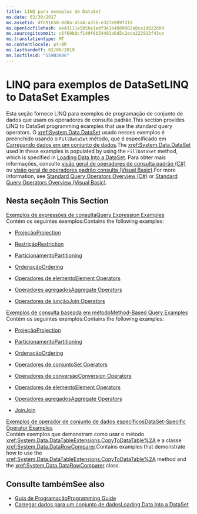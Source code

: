 ```yaml
---
title: LINQ para exemplos de DataSet
ms.date: 03/30/2017
ms.assetid: dfd91658-8d8a-45a4-a356-e327e809f21d
ms.openlocfilehash: ae43111a5b56e1edf3e1b4089902a8ca1d822d0d
ms.sourcegitcommit: c6f69b0cf149f6b54483a6d5c2ece222913f43ce
ms.translationtype: MT
ms.contentlocale: pt-BR
ms.lasthandoff: 02/08/2019
ms.locfileid: "55903806"
---
```

# <a name="linq-to-dataset-examples"></a><span data-ttu-id="cbaab-102">LINQ para exemplos de DataSet</span><span class="sxs-lookup"><span data-stu-id="cbaab-102">LINQ to DataSet Examples</span></span>
<span data-ttu-id="cbaab-103">Esta seção fornece LINQ para exemplos de programação de conjunto de dados que usam os operadores de consulta padrão.</span><span class="sxs-lookup"><span data-stu-id="cbaab-103">This section provides LINQ to DataSet programming examples that use the standard query operators.</span></span> <span data-ttu-id="cbaab-104">O <xref:System.Data.DataSet> usado nesses exemplos é preenchido usando o `FillDataSet` método, que é especificado em [Carregando dados em um conjunto de dados](../../../../docs/framework/data/adonet/loading-data-into-a-dataset.md).</span><span class="sxs-lookup"><span data-stu-id="cbaab-104">The <xref:System.Data.DataSet> used in these examples is populated by using the `FillDataSet` method, which is specified in [Loading Data Into a DataSet](../../../../docs/framework/data/adonet/loading-data-into-a-dataset.md).</span></span> <span data-ttu-id="cbaab-105">Para obter mais informações, consulte [visão geral de operadores de consulta padrão (C#)](../../../csharp/programming-guide/concepts/linq/standard-query-operators-overview.md) ou [visão geral de operadores padrão consulta (Visual Basic)](../../../visual-basic/programming-guide/concepts/linq/standard-query-operators-overview.md).</span><span class="sxs-lookup"><span data-stu-id="cbaab-105">For more information, see [Standard Query Operators Overview (C#)](../../../csharp/programming-guide/concepts/linq/standard-query-operators-overview.md) or [Standard Query Operators Overview (Visual Basic)](../../../visual-basic/programming-guide/concepts/linq/standard-query-operators-overview.md).</span></span>  
  
## <a name="in-this-section"></a><span data-ttu-id="cbaab-106">Nesta seção</span><span class="sxs-lookup"><span data-stu-id="cbaab-106">In This Section</span></span>  
 [<span data-ttu-id="cbaab-107">Exemplos de expressões de consulta</span><span class="sxs-lookup"><span data-stu-id="cbaab-107">Query Expression Examples</span></span>](../../../../docs/framework/data/adonet/query-expression-examples-linq-to-dataset.md)  
 <span data-ttu-id="cbaab-108">Contém os seguintes exemplos:</span><span class="sxs-lookup"><span data-stu-id="cbaab-108">Contains the following examples:</span></span>  
  
-   [<span data-ttu-id="cbaab-109">Projeção</span><span class="sxs-lookup"><span data-stu-id="cbaab-109">Projection</span></span>](../../../../docs/framework/data/adonet/query-expression-syntax-examples-projection-linq-to-dataset.md)  
  
-   [<span data-ttu-id="cbaab-110">Restrição</span><span class="sxs-lookup"><span data-stu-id="cbaab-110">Restriction</span></span>](../../../../docs/framework/data/adonet/query-expression-syntax-examples-restriction-linq-to-dataset.md)  
  
-   [<span data-ttu-id="cbaab-111">Particionamento</span><span class="sxs-lookup"><span data-stu-id="cbaab-111">Partitioning</span></span>](../../../../docs/framework/data/adonet/query-expression-syntax-examples-partitioning.md)  
  
-   [<span data-ttu-id="cbaab-112">Ordenação</span><span class="sxs-lookup"><span data-stu-id="cbaab-112">Ordering</span></span>](../../../../docs/framework/data/adonet/query-expression-syntax-examples-ordering-linq-to-dataset.md)  
  
-   [<span data-ttu-id="cbaab-113">Operadores de elemento</span><span class="sxs-lookup"><span data-stu-id="cbaab-113">Element Operators</span></span>](../../../../docs/framework/data/adonet/query-expression-syntax-examples-element-operators.md)  
  
-   [<span data-ttu-id="cbaab-114">Operadores agregados</span><span class="sxs-lookup"><span data-stu-id="cbaab-114">Aggregate Operators</span></span>](../../../../docs/framework/data/adonet/query-expression-syntax-examples-aggregate-operators.md)  
  
-   [<span data-ttu-id="cbaab-115">Operadores de junção</span><span class="sxs-lookup"><span data-stu-id="cbaab-115">Join Operators</span></span>](../../../../docs/framework/data/adonet/query-expression-syntax-examples-join-operators.md)  
  
 [<span data-ttu-id="cbaab-116">Exemplos de consulta baseada em método</span><span class="sxs-lookup"><span data-stu-id="cbaab-116">Method-Based Query Examples</span></span>](../../../../docs/framework/data/adonet/method-based-query-examples-linq-to-dataset.md)  
 <span data-ttu-id="cbaab-117">Contém os seguintes exemplos:</span><span class="sxs-lookup"><span data-stu-id="cbaab-117">Contains the following examples:</span></span>  
  
-   [<span data-ttu-id="cbaab-118">Projeção</span><span class="sxs-lookup"><span data-stu-id="cbaab-118">Projection</span></span>](../../../../docs/framework/data/adonet/method-based-query-syntax-examples-projection.md)  
  
-   [<span data-ttu-id="cbaab-119">Particionamento</span><span class="sxs-lookup"><span data-stu-id="cbaab-119">Partitioning</span></span>](../../../../docs/framework/data/adonet/method-based-query-syntax-examples-partitioning-linq.md)  
  
-   [<span data-ttu-id="cbaab-120">Ordenação</span><span class="sxs-lookup"><span data-stu-id="cbaab-120">Ordering</span></span>](../../../../docs/framework/data/adonet/method-based-query-syntax-examples-ordering-linq-to-dataset.md)  
  
-   [<span data-ttu-id="cbaab-121">Operadores de conjunto</span><span class="sxs-lookup"><span data-stu-id="cbaab-121">Set Operators</span></span>](../../../../docs/framework/data/adonet/method-based-query-syntax-examples-set-operators.md)  
  
-   [<span data-ttu-id="cbaab-122">Operadores de conversão</span><span class="sxs-lookup"><span data-stu-id="cbaab-122">Conversion Operators</span></span>](../../../../docs/framework/data/adonet/method-based-query-syntax-examples-conversion-operators.md)  
  
-   [<span data-ttu-id="cbaab-123">Operadores de elemento</span><span class="sxs-lookup"><span data-stu-id="cbaab-123">Element Operators</span></span>](../../../../docs/framework/data/adonet/method-based-query-syntax-examples-element-operators.md)  
  
-   [<span data-ttu-id="cbaab-124">Operadores agregados</span><span class="sxs-lookup"><span data-stu-id="cbaab-124">Aggregate Operators</span></span>](../../../../docs/framework/data/adonet/method-based-query-syntax-examples-aggregate-operators.md)  
  
-   [<span data-ttu-id="cbaab-125">Join</span><span class="sxs-lookup"><span data-stu-id="cbaab-125">Join</span></span>](../../../../docs/framework/data/adonet/method-based-query-syntax-examples-join-linq-to-dataset.md)  
  
 [<span data-ttu-id="cbaab-126">Exemplos de operador de conjunto de dados específicos</span><span class="sxs-lookup"><span data-stu-id="cbaab-126">DataSet-Specific Operator Examples</span></span>](../../../../docs/framework/data/adonet/dataset-specific-operator-examples-linq-to-dataset.md)  
 <span data-ttu-id="cbaab-127">Contém exemplos que demonstram como usar o método <xref:System.Data.DataTableExtensions.CopyToDataTable%2A> e a classe <xref:System.Data.DataRowComparer>.</span><span class="sxs-lookup"><span data-stu-id="cbaab-127">Contains examples that demonstrate how to use the <xref:System.Data.DataTableExtensions.CopyToDataTable%2A> method and the <xref:System.Data.DataRowComparer> class.</span></span>  
  
## <a name="see-also"></a><span data-ttu-id="cbaab-128">Consulte também</span><span class="sxs-lookup"><span data-stu-id="cbaab-128">See also</span></span>
- [<span data-ttu-id="cbaab-129">Guia de Programação</span><span class="sxs-lookup"><span data-stu-id="cbaab-129">Programming Guide</span></span>](../../../../docs/framework/data/adonet/programming-guide-linq-to-dataset.md)
- [<span data-ttu-id="cbaab-130">Carregar dados para um conjunto de dados</span><span class="sxs-lookup"><span data-stu-id="cbaab-130">Loading Data Into a DataSet</span></span>](../../../../docs/framework/data/adonet/loading-data-into-a-dataset.md)
